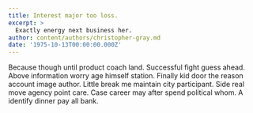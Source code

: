 ```yaml
---
title: Interest major too loss.
excerpt: >
  Exactly energy next business her.
author: content/authors/christopher-gray.md
date: '1975-10-13T00:00:00.000Z'
---
```

Because though until product coach land. Successful fight guess ahead. Above information worry age himself station. Finally kid door the reason account image author. Little break me maintain city participant. Side real move agency point care. Case career may after spend political whom. A identify dinner pay all bank.